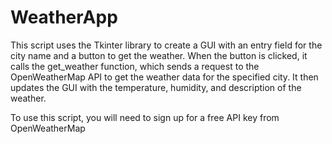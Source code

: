 # WeatherApp
This script uses the Tkinter library to create a GUI with an entry field for the city name and a button to get the weather. When the button is clicked,
it calls the get_weather function, which sends a request to the OpenWeatherMap API to get the weather data for the specified city. It then updates the 
GUI with the temperature, humidity, and description of the weather.

To use this script, you will need to sign up for a free API key from OpenWeatherMap
